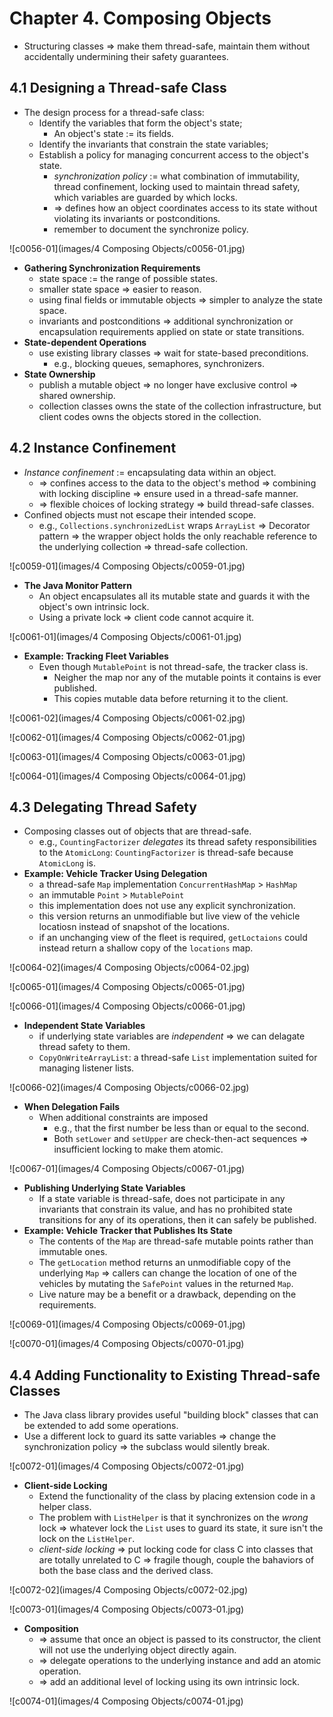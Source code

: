 # Chapter 4. Composing Objects

* Structuring classes => make them thread-safe, maintain them without accidentally undermining their safety guarantees.

## 4.1 Designing a Thread-safe Class

* The design process for a thread-safe class:
  * Identify the variables that form the object's state;
    * An object's state := its fields.
  * Identify the invariants that constrain the state variables;
  * Establish a policy for managing concurrent access to the object's state.
    * *synchronization policy* := what combination of immutability, thread confinement, locking used to maintain thread safety, which variables are guarded by which locks.
    * => defines how an object coordinates access to its state without violating its invariants or postconditions.
    * remember to document the synchronize policy.

![c0056-01](images/4 Composing Objects/c0056-01.jpg)

* **Gathering Synchronization Requirements**
  * state space := the range of possible states.
  * smaller state space => easier to reason.
  * using final fields or immutable objects => simpler to analyze the state space.
  * invariants and postconditions => additional synchronization or encapsulation requirements applied on state or state transitions.
* **State-dependent Operations**
  * use existing library classes => wait for state-based preconditions.
    * e.g., blocking queues, semaphores, synchronizers.
* **State Ownership**
  * publish a mutable object => no longer have exclusive control => shared ownership.
  * collection classes owns the state of the collection infrastructure, but client codes owns the objects stored in the collection.

## 4.2 Instance Confinement

* *Instance confinement* := encapsulating data within an object.
  * => confines access to the data to the object's method => combining with locking discipline => ensure used in a thread-safe manner.
  * => flexible choices of locking strategy => build thread-safe classes.
* Confined objects must not escape their intended scope.
  * e.g., `Collections.synchronizedList` wraps `ArrayList` => Decorator pattern => the wrapper object holds the only reachable reference to the underlying collection => thread-safe collection.

![c0059-01](images/4 Composing Objects/c0059-01.jpg)

* **The Java Monitor Pattern**
  * An object encapsulates all its mutable state and guards it with the object's own intrinsic lock.
  * Using a private lock => client code cannot acquire it.

![c0061-01](images/4 Composing Objects/c0061-01.jpg)

* **Example: Tracking Fleet Variables**
  * Even though `MutablePoint` is not thread-safe, the tracker class is.
    * Neigher the map nor any of the mutable points it contains is ever published.
    * This copies mutable data before returning it to the client.

![c0061-02](images/4 Composing Objects/c0061-02.jpg)

![c0062-01](images/4 Composing Objects/c0062-01.jpg)

![c0063-01](images/4 Composing Objects/c0063-01.jpg)

![c0064-01](images/4 Composing Objects/c0064-01.jpg)

## 4.3 Delegating Thread Safety

* Composing classes out of objects that are thread-safe.
  * e.g., `CountingFactorizer` *delegates* its thread safety responsibilities to the `AtomicLong`: `CountingFactorizer` is thread-safe because `AtomicLong` is.
* **Example: Vehicle Tracker Using Delegation**
  * a thread-safe `Map` implementation `ConcurrentHashMap` > `HashMap`
  * an immutable `Point` > `MutablePoint`
  * this implementation does not use any explicit synchronization.
  * this version returns an unmodifiable but live view of the vehicle locatiosn instead of snapshot of the locations.
  * if an unchanging view of the fleet is required, `getLoctaions` could instead return a shallow copy of the `locations` map.

![c0064-02](images/4 Composing Objects/c0064-02.jpg)

![c0065-01](images/4 Composing Objects/c0065-01.jpg)

![c0066-01](images/4 Composing Objects/c0066-01.jpg)

* **Independent State Variables**
  * if underlying state variables are *independent* => we can delagate thread safety to them.
  * `CopyOnWriteArrayList`: a thread-safe `List` implementation suited for managing listener lists.

![c0066-02](images/4 Composing Objects/c0066-02.jpg)

* **When Delegation Fails**
  * When additional constraints are imposed
    * e.g., that the first number be less than or equal to the second.
    * Both `setLower` and `setUpper` are check-then-act sequences => insufficient locking to make them atomic.

![c0067-01](images/4 Composing Objects/c0067-01.jpg)

* **Publishing Underlying State Variables**
  * If a state variable is thread-safe, does not participate in any invariants that constrain its value, and has no prohibited state transitions for any of its operations, then it can safely be published.
* **Example: Vehicle Tracker that Publishes Its State**
  * The contents of the `Map` are thread-safe mutable points rather than immutable ones.
  * The `getLocation` method returns an unmodifiable copy of the underlying `Map` => callers can change the location of one of the vehicles by mutating the `SafePoint` values in the returned `Map`.
  * Live nature may be a benefit or a drawback, depending on the requirements.

![c0069-01](images/4 Composing Objects/c0069-01.jpg)

![c0070-01](images/4 Composing Objects/c0070-01.jpg)

## 4.4 Adding Functionality to Existing Thread-safe Classes

* The Java class library provides useful "building block" classes that can be extended to add some operations.
* Use a different lock to guard its satte variables => change the synchronization policy => the subclass would silently break.

![c0072-01](images/4 Composing Objects/c0072-01.jpg)

* **Client-side Locking**
  * Extend the functionality of the class by placing extension code in a helper class.
  * The problem with `ListHelper` is that it synchronizes on the *wrong* lock => whatever lock the `List` uses to guard its state, it sure isn't the lock on the `ListHelper`.
  * *client-side locking* => put locking code for class C into classes that are totally unrelated to C => fragile though, couple the bahaviors of both the base class and the derived class.

![c0072-02](images/4 Composing Objects/c0072-02.jpg)

![c0073-01](images/4 Composing Objects/c0073-01.jpg)

* **Composition**
  * => assume that once an object is passed to its constructor, the client will not use the underlying object directly again.
  * => delegate operations to the underlying instance and add an atomic operation.
  * => add an additional level of locking using its own intrinsic lock.

![c0074-01](images/4 Composing Objects/c0074-01.jpg)
